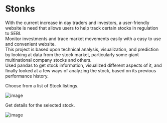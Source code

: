 # Stonks
With the current increase in day traders and investors, a user-friendly website is need that allows users to help track certain stocks in regulation to SEBI.<br>
Monitor investments and trace market movements easily with a easy to use and convenient website.<br>
This project is based upon technical analysis, visualization, and prediction by looking at data from the stock market, particularly some giant multinational company stocks and others.<br> Used pandas to get stock information, visualized different aspects of it, and finally looked at a few ways of analyzing the stock, based on its previous performance history. 

Choose from a list of Stock listings.

![image](https://user-images.githubusercontent.com/90030837/133607718-1c617569-60fc-4760-9144-db237ca9d217.png)

Get details for the selected stock.

![image](https://user-images.githubusercontent.com/90030837/133607751-b2a3e108-a38a-4b49-912f-054a84b3db4a.png)

